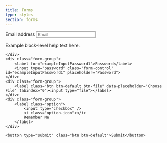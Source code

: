 ```yaml
---
title: Forms
type: styles
section: forms
---
```


<form>
	<div class="form-group">
		<label for="exampleInputEmail1">Email address</label>
		<input type="email" class="form-control" id="exampleInputEmail1" placeholder="Email">
		<p class="help-block">Example block-level help text here.</p>

	</div>
	<div class="form-group">
		<label for="exampleInputPassword1">Password</label>
		<input type="password" class="form-control" id="exampleInputPassword1" placeholder="Password">
	</div>
	<div class="form-group">
		<label class="btn btn-default btn-file" data-placeholder="Choose File" tabindex="0"><input type="file"></label>
	</div>
	<div class="form-group">
		<label class="option">
			<input type="checkbox" />
			<i class="option-icon"></i>
			Remember Me
		</label>
	</div>
	
	<button type="submit" class="btn btn-default">Submit</button>
</form>